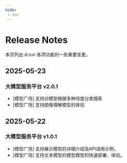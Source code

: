 ```yaml
---
hide:
 - toc
---
```


# Release Notes

本页列出 d.run 各项功能的一些重要变更。

## 2025-05-23

### 大模型服务平台 v2.0.1

- [模型广场] 支持对模型根据多种纬度分类搜索
- [模型广场] 支持图像理解模型的体验

## 2025-05-22

### 大模型服务平台 v1.0.1

- [模型广场] 支持展示模型的详细介绍及API调用示例。
- [模型广场] 支持文本模型的模型模型的快速部署、体验。
